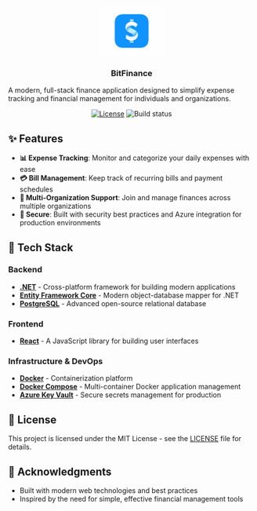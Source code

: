 <div align="center">
  <a href="https://github.com/gustmrg/bitfinance-frontend">
    <img src="public/assets/logo.png" alt="" height="100" >
  </a>
  <h3 align="center">BitFinance</h3>
</div>

A modern, full-stack finance application designed to simplify expense tracking and financial management for individuals and organizations.

<p align="center">
  <a href="LICENSE"><img  src="https://img.shields.io/static/v1?label=License&message=MIT&color=blue" alt="License"></a>
  <img src="https://img.shields.io/github/actions/workflow/status/gustmrg/bitfinance-frontend/deploy.yml" alt="Build status" />
</p>

## ✨ Features

- **📊 Expense Tracking**: Monitor and categorize your daily expenses with ease
- **💳 Bill Management**: Keep track of recurring bills and payment schedules  
- **🏢 Multi-Organization Support**: Join and manage finances across multiple organizations
- **🔐 Secure**: Built with security best practices and Azure integration for production environments

## 🚀 Tech Stack

### Backend
- **[.NET](https://dotnet.microsoft.com/)** - Cross-platform framework for building modern applications
- **[Entity Framework Core](https://docs.microsoft.com/en-us/ef/core/)** - Modern object-database mapper for .NET
- **[PostgreSQL](https://www.postgresql.org/)** - Advanced open-source relational database

### Frontend
- **[React](https://reactjs.org/)** - A JavaScript library for building user interfaces

### Infrastructure & DevOps
- **[Docker](https://www.docker.com/)** - Containerization platform
- **[Docker Compose](https://docs.docker.com/compose/)** - Multi-container Docker application management
- **[Azure Key Vault](https://azure.microsoft.com/en-us/services/key-vault/)** - Secure secrets management for production

## 📄 License

This project is licensed under the MIT License - see the [LICENSE](LICENSE) file for details.

## 🙏 Acknowledgments

- Built with modern web technologies and best practices
- Inspired by the need for simple, effective financial management tools
